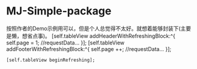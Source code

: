 # MJ-Simple-package
按照作者的Demo示例用可以，但是个人总觉得不太好。就想着能够封装下(主要是懒，想省点事)。
    [self.tableView addHeaderWithRefreshingBlock:^{
        self.page = 1;
        //requestData...
    }];
    [self.tableView addFooterWithRefreshingBlock:^{
        self.page ++;
        //requestData...
    }];

    [self.tableView beginRefreshing];
